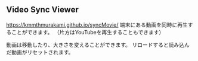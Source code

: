 ## Video Sync Viewer
https://kmmthmurakami.github.io/syncMovie/
端末にある動画を同時に再生することができます。
（片方はYouTubeを再生することもできます）

動画は移動したり、大きさを変えることができます。
リロードすると読み込んだ動画がリセットされます。
